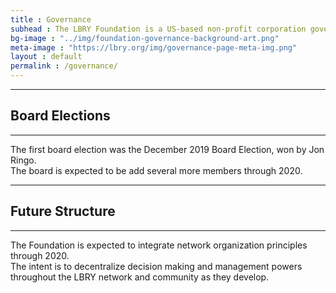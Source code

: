 ```yaml
---
title : Governance
subhead : The LBRY Foundation is a US-based non-profit corporation governed by a board of directors 🏛️
bg-image : "../img/foundation-governance-background-art.png"
meta-image : "https://lbry.org/img/governance-page-meta-img.png"
layout : default
permalink : /governance/
---
```


------------------
## Board Elections
------------------

The first board election was the December 2019 Board Election, won by Jon Ringo.<br>
The board is expected to be add several more members through 2020.<br>

-------------------
## Future Structure
-------------------

The Foundation is expected to integrate network organization principles through 2020. <br>
The intent is to decentralize decision making and management powers throughout the LBRY network and community as they develop. <br>
